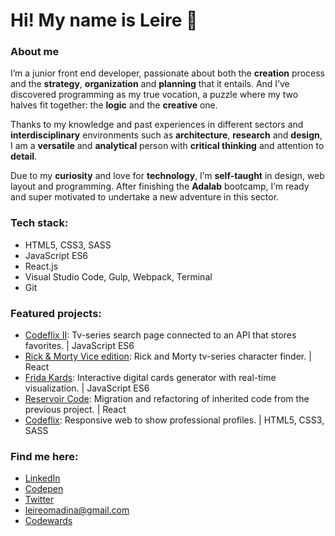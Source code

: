 # Hi! My name is Leire 🤘

### About me

I’m a junior front end developer, passionate about both the **creation** process and the **strategy**, **organization** and **planning** that it entails. And I’ve discovered programming as my true vocation, a puzzle where my two halves fit together: the **logic** and the **creative** one.

Thanks to my knowledge and past experiences in different sectors and **interdisciplinary** environments such as **architecture**, **research** and **design**, I am a **versatile** and **analytical** person with **critical thinking** and attention to **detail**.

Due to my **curiosity** and love for **technology**, I’m **self-taught** in design, web layout and programming. After finishing the **Adalab** bootcamp, I’m ready and super motivated to undertake a new adventure in this sector.

### Tech stack:

- HTML5, CSS3, SASS
- JavaScript ES6
- React.js
- Visual Studio Code, Gulp, Webpack, Terminal
- Git

### Featured projects:

- [Codeflix II](https://github.com/leireomadina/modulo-2-evaluacion-final-leireomadina): Tv-series search page connected to an API that stores favorites.  | JavaScript ES6
- [Rick & Morty Vice edition](https://github.com/Adalab/modulo-3-evaluacion-final-leireomadina): Rick and Morty tv-series character finder.  | React
- [Frida Kards](https://github.com/Adalab/project-promo-k-module-2-team-8): Interactive digital cards generator with real-time visualization.  | JavaScript ES6
- [Reservoir Code](https://github.com/Adalab/project-promo-k-module-3-team-1): Migration and refactoring of inherited code from the previous project.  | React
- [Codeflix](https://github.com/leireomadina/Codeflix): Responsive web to show professional profiles.  | HTML5, CSS3, SASS

### Find me here:

- [LinkedIn](https://www.linkedin.com/in/leire-orde%C3%B1ana-madina/)
- [Codepen](https://codepen.io/leireomadina)
- [Twitter](https://twitter.com/risingdana)
- leireomadina@gmail.com
- [Codewards](https://www.codewars.com/users/leireomadina)

<!--
**leireomadina/leireomadina** is a ✨ _special_ ✨ repository because its `README.md` (this file) appears on your GitHub profile.
Here are some ideas to get you started:

- 🔭 I’m currently working on ...
- 🌱 I’m currently learning ...
- 👯 I’m looking to collaborate on ...
- 🤔 I’m looking for help with ...
- 💬 Ask me about ...
- 📫 How to reach me: ...
- 😄 Pronouns: ...
- ⚡ Fun fact: ...

![leireomadina's GitHub stats](https://github-readme-stats.vercel.app/api?username=leireomadina&show_icons=true&hide_border=true)
![codewards badge](https://www.codewars.com/users/leireomadina/badges/small)
<samp>Holi, esto es una prueba para escribir letra monospace</samp>
-->
